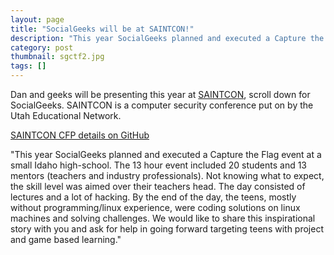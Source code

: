 ```yaml
---
layout: page 
title: "SocialGeeks will be at SAINTCON!"
description: "This year SocialGeeks planned and executed a Capture the Flag event at a small Idaho high-school. We will be sharing this inspirational story at SAINTCON as we move forward targeting teens with project and game based learning."
category: post 
thumbnail: sgctf2.jpg
tags: []
---
```


Dan and geeks will be presenting this year at <a href="http://www.saintcon.org/" target="_blank">SAINTCON</a>, scroll down for SocialGeeks.  SAINTCON is a computer security conference put on by the Utah Educational Network. 

<a href="https://github.com/SocialGeeks/npo/blob/master/cfp/saintcon_abstract.md" target="_blank">SAINTCON CFP details on GitHub</a>  
	
"This year SocialGeeks planned and executed a Capture the Flag event at a small Idaho high-school. The 13 hour event included 20 students and 13 mentors (teachers and industry professionals). Not knowing what to expect, the skill level was aimed over their teachers head. The day consisted of lectures and a lot of hacking. By the end of the day, the teens, mostly without programming/linux experience, were coding solutions on linux machines and solving challenges. We would like to share this inspirational story with you and ask for help in going forward targeting teens with project and game based learning."  

